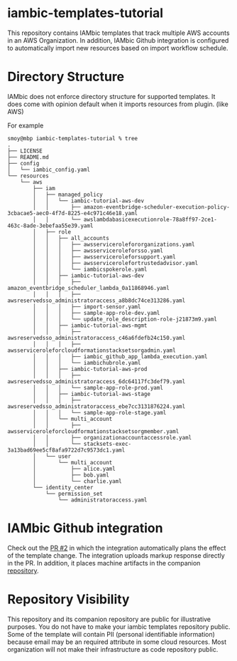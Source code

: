 # iambic-templates-tutorial

This repository contains IAMbic templates that track multiple AWS accounts in an AWS Organization. In addition, IAMbic Github integration is configured to automatically import new resources based on import workflow schedule.

# Directory Structure

IAMbic does not enforce directory structure for supported templates. It does come with opinion default when it imports resources from plugin. (like AWS)

For example

```console
smoy@mbp iambic-templates-tutorial % tree
.
├── LICENSE
├── README.md
├── config
│   └── iambic_config.yaml
└── resources
    └── aws
        ├── iam
        │   ├── managed_policy
        │   │   └── iambic-tutorial-aws-dev
        │   │       ├── amazon-eventbridge-scheduler-execution-policy-3cbacae5-aec0-4f7d-8225-e4c971c46e18.yaml
        │   │       └── awslambdabasicexecutionrole-78a8ff97-2ce1-463c-8ade-3ebefaa55e39.yaml
        │   ├── role
        │   │   ├── all_accounts
        │   │   │   ├── awsservicerolefororganizations.yaml
        │   │   │   ├── awsserviceroleforsso.yaml
        │   │   │   ├── awsserviceroleforsupport.yaml
        │   │   │   ├── awsservicerolefortrustedadvisor.yaml
        │   │   │   └── iambicspokerole.yaml
        │   │   ├── iambic-tutorial-aws-dev
        │   │   │   ├── amazon_eventbridge_scheduler_lambda_0a11868946.yaml
        │   │   │   ├── awsreservedsso_administratoraccess_a8b8dc74ce313286.yaml
        │   │   │   ├── import-sensor.yaml
        │   │   │   ├── sample-app-role-dev.yaml
        │   │   │   └── update_role_description-role-j21873m9.yaml
        │   │   ├── iambic-tutorial-aws-mgmt
        │   │   │   ├── awsreservedsso_administratoraccess_c46a6fdefb24c150.yaml
        │   │   │   ├── awsserviceroleforcloudformationstacksetsorgadmin.yaml
        │   │   │   ├── iambic_github_app_lambda_execution.yaml
        │   │   │   └── iambichubrole.yaml
        │   │   ├── iambic-tutorial-aws-prod
        │   │   │   ├── awsreservedsso_administratoraccess_6dc64117fc3def79.yaml
        │   │   │   └── sample-app-role-prod.yaml
        │   │   ├── iambic-tutorial-aws-stage
        │   │   │   ├── awsreservedsso_administratoraccess_ebe7cc3131876224.yaml
        │   │   │   └── sample-app-role-stage.yaml
        │   │   └── multi_account
        │   │       ├── awsserviceroleforcloudformationstacksetsorgmember.yaml
        │   │       ├── organizationaccountaccessrole.yaml
        │   │       └── stacksets-exec-3a13bad69ee5cf8afa9722d7c9573dc1.yaml
        │   └── user
        │       └── multi_account
        │           ├── alice.yaml
        │           ├── bob.yaml
        │           └── charlie.yaml
        └── identity_center
            └── permission_set
                └── administratoraccess.yaml

```

# IAMbic Github integration

Check out the [PR #2](https://github.com/smoy/iambic-templates-tutorial/pull/2) in which the integration automatically plans the effect of the template change. The integration uploads markup response directly in the PR. In addition, it places machine artifacts in the companion [repository](https://github.com/smoy/iambic-templates-tutorial-gist). 

# Repository Visibility

This repository and its companion repository are public for illustrative purposes. You do not have to make your iambic templates repository public. Some of the template will contain PII (personal identifiable information) because email may be an required attribute in some cloud resources. Most organization will not make their infrastructure as code repository public. 
